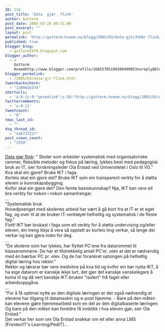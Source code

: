 ```yaml
---
ID: 116
post_title: 'Data  gjør  flink'
author: Guttorm
post_date: 2005-03-29 09:31:00
post_excerpt: ""
layout: post
permalink: 'http://guttorm.hveem.no/blogg/2005/03/data-gj%c3%b8r-flink/'
published: true
blogger_blog:
  - guttorm1979.blogspot.com
blogger_author:
  - >
    Guttorm
    Hveemhttp://www.blogger.com/profile/16825705109380499953noreply@blogger.com
blogger_permalink:
  - /2005/03/data-gjr-flink.html
tweetbackscheck:
  - "1309816374"
shorturls:
  - 'a:8:{s:9:"permalink";s:59:"http://guttorm.hveem.no/blogg/2005/03/data-gj%c3%b8r-flink/";s:7:"tinyurl";s:25:"http://tinyurl.com/7orxm8";s:4:"isgd";s:17:"http://is.gd/gG8D";s:5:"bitly";s:18:"http://bit.ly/62U9";s:5:"snipr";s:22:"http://snipr.com/agrka";s:5:"snurl";s:22:"http://snurl.com/agrka";s:7:"snipurl";s:24:"http://snipurl.com/agrka";s:4:"trim";s:17:"http://tr.im/b9mv";}'
twittercomments:
  - 'a:0:{}'
tweetcount:
  - "0"
tmac_last_id:
  - ""
dsq_thread_id:
  - "436757227"
post_views_count:
  - "1559"
---
```

<a href="http://www.vg.no/pub/vgart.hbs?artid=103432">Data gjør flink</a>: " Skoler som arbeider systematisk med organisatoriske rammer, fleksible metoder og fokus på læring, lykkes best med pedagogisk bruk av IT, sier forskningsleder Ola Erstad ved Universitetet i Oslo til VG."
<br />Kva skal ein gjere? Bruke IKT i faga.
<br />Korleis skal ein gjere det? Bruke IKT som ein transparent verkty for å støtta eleven si kunnskapsbygging.
<br />Kvifor skal ein gjere det? Den femte basiskunnskap? Nja, IKT kan vere eit bra verkty for nokon i nokon samanhengar. 
<br />...
<br />"Systematisk bruk
<br />Hovedpoenget med skolenes arbeid har vært å gå bort fra at IT er et eget fag, og over til at de bruker IT-verktøyet helhetlig og systematisk i de fleste fag."
<br />Flott! IKT bør brukast i faga som eit verkty for å støtta undervising og/eller eleven, ein treng ikkje å vera så opptatt av korleis ting verkar, så lenge dei verkar og kan gjera noko for deg. 
<br />...
<br />"De skolene som har lykkes, har flyttet PC'ene fra datarommet til klasserommene. De har et tilstrekkelig antall PC'er, uten at det er nødvendig med én bærbar PC pr. elev. Og de har forankret satsingen på helhetlig digital læring hos rektor."
<br />Rektor og lærarar bør vere medvitne på kva tid og kvifor ein bør nytta IKT, å ha eige datarom er kanskje ikkje lurt, det gjer det kanskje vanskelegare å koma til og då vert kanskje IKT-bruken "isolert" frå faget eller arbeidsoppgåva.
<br />...
<br />"For å få optimal nytte av den digitale læringen er det også nødvendig at elevene har tilgang til datamaskin og e-post hjemme. - Bare på den måten kan elevene gjøre hjemmearbeid som en del av den digitalbaserte læringen. Og bare på den måten kan foreldre få innblikk i hva eleven gjør, sier Ola Erstad."
<br />Det verkar her som om Ola Erstad snakkar om eit eller anna LMS (Fronter/IT's Learning/PedIT)...
<br />